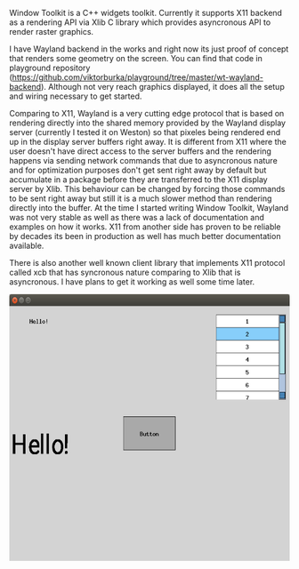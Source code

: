 Window Toolkit is a C++ widgets toolkit. Currently it supports X11 backend as a rendering API via Xlib C library which provides asyncronous API to render raster graphics.

I have Wayland backend in the works and right now its just proof of concept that renders some geometry on the screen. You can find that code in playground repository (https://github.com/viktorburka/playground/tree/master/wt-wayland-backend). Although not very reach graphics displayed, it does all the setup and wiring necessary to get started.

Comparing to X11, Wayland is a very cutting edge protocol that is based on rendering directly into the shared memory provided by the Wayland display server (currently I tested it on Weston) so that pixeles being rendered end up in the display server buffers right away. It is different from X11 where the user doesn't have direct access to the server buffers and the rendering happens via sending network commands that due to asyncronous nature and for optimization purposes don't get sent right away by default but accumulate in a package before they are transferred to the X11 display server by Xlib. This behaviour can be changed by forcing those commands to be sent right away but still it is a much slower method than rendering directly into the buffer. At the time I started writing Window Toolkit, Wayland was not very stable as well as there was a lack of documentation and examples on how it works. X11 from another side has proven to be reliable by decades its been in production as well has much better documentation available.

There is also another well known client library that implements X11 protocol called xcb that has syncronous nature comparing to Xlib that is asyncronous. I have plans to get it working as well some time later.

<img src="https://github.com/viktorburka/window-toolkit/raw/master/doc/readme-md/window-toolkit.png" width="640" height="480">
